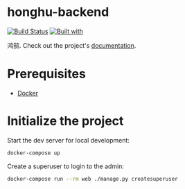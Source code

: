 # honghu-backend

[![Build Status](https://travis-ci.org/ry-bo/honghu-backend.svg?branch=master)](https://travis-ci.org/ry-bo/honghu-backend)
[![Built with](https://img.shields.io/badge/Built_with-Cookiecutter_Django_Rest-F7B633.svg)](https://github.com/agconti/cookiecutter-django-rest)

鸿鹄. Check out the project's [documentation](http://ry-bo.github.io/honghu-backend/).

# Prerequisites

- [Docker](https://docs.docker.com/docker-for-mac/install/)

# Initialize the project

Start the dev server for local development:

```bash
docker-compose up
```

Create a superuser to login to the admin:

```bash
docker-compose run --rm web ./manage.py createsuperuser
```
